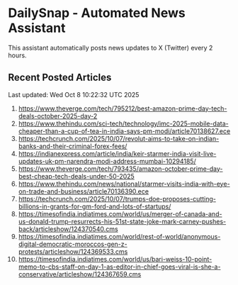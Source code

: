 # DailySnap - Automated News Assistant

This assistant automatically posts news updates to X (Twitter) every 2 hours.

## Recent Posted Articles

Last updated: Wed Oct  8 10:22:32 UTC 2025

1. https://www.theverge.com/tech/795212/best-amazon-prime-day-tech-deals-october-2025-day-2
2. https://www.thehindu.com/sci-tech/technology/imc-2025-mobile-data-cheaper-than-a-cup-of-tea-in-india-says-pm-modi/article70138627.ece
3. https://techcrunch.com/2025/10/07/revolut-aims-to-take-on-indian-banks-and-their-criminal-forex-fees/
4. https://indianexpress.com/article/india/keir-starmer-india-visit-live-updates-uk-pm-narendra-modi-address-mumbai-10294185/
5. https://www.theverge.com/tech/793435/amazon-october-prime-day-best-cheap-tech-deals-under-50-2025
6. https://www.thehindu.com/news/national/starmer-visits-india-with-eye-on-trade-and-business/article70136390.ece
7. https://techcrunch.com/2025/10/07/trumps-doe-proposes-cutting-billions-in-grants-for-gm-ford-and-lots-of-startups/
8. https://timesofindia.indiatimes.com/world/us/merger-of-canada-and-us-donald-trump-resurrects-his-51st-state-joke-mark-carney-pushes-back/articleshow/124370540.cms
9. https://timesofindia.indiatimes.com/world/rest-of-world/anonymous-digital-democratic-moroccos-gen-z-protests/articleshow/124369533.cms
10. https://timesofindia.indiatimes.com/world/us/bari-weiss-10-point-memo-to-cbs-staff-on-day-1-as-editor-in-chief-goes-viral-is-she-a-conservative/articleshow/124367659.cms
